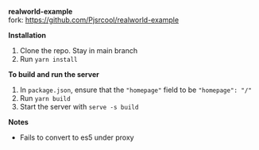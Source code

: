 **realworld-example**\
fork: https://github.com/Pjsrcool/realworld-example

**Installation**
1. Clone the repo. Stay in main branch
2. Run `yarn install`

**To build and run the server**
1. In `package.json`, ensure that the `"homepage"` field to be `"homepage": "/"`
2. Run `yarn build`
3. Start the server with `serve -s build`

**Notes**
- Fails to convert to es5 under proxy